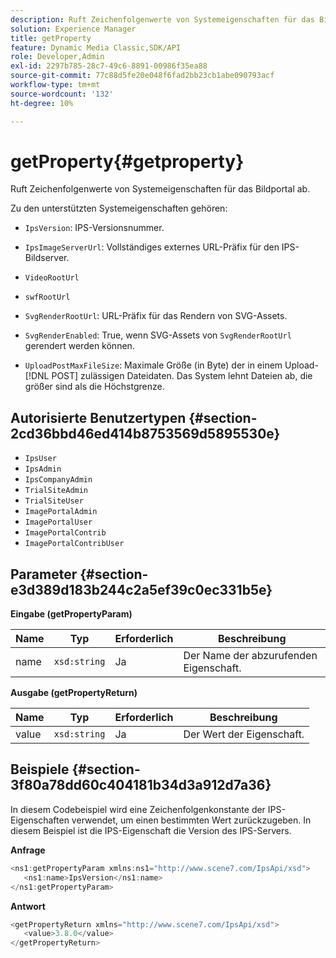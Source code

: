 ```yaml
---
description: Ruft Zeichenfolgenwerte von Systemeigenschaften für das Bildportal ab.
solution: Experience Manager
title: getProperty
feature: Dynamic Media Classic,SDK/API
role: Developer,Admin
exl-id: 2297b785-28c7-49c6-8891-00986f35ea88
source-git-commit: 77c88d5fe20e048f6fad2bb23cb1abe090793acf
workflow-type: tm+mt
source-wordcount: '132'
ht-degree: 10%

---
```


# getProperty{#getproperty}

Ruft Zeichenfolgenwerte von Systemeigenschaften für das Bildportal ab.

Zu den unterstützten Systemeigenschaften gehören:

* `IpsVersion`: IPS-Versionsnummer.
* `IpsImageServerUrl`: Vollständiges externes URL-Präfix für den IPS-Bildserver.
* `VideoRootUrl`
* `swfRootUrl`
* `SvgRenderRootUrl`: URL-Präfix für das Rendern von SVG-Assets.
* `SvgRenderEnabled`: True, wenn SVG-Assets von `SvgRenderRootUrl` gerendert werden können.

* `UploadPostMaxFileSize`: Maximale Größe (in Byte) der in einem Upload-[!DNL POST] zulässigen Dateidaten. Das System lehnt Dateien ab, die größer sind als die Höchstgrenze.

## Autorisierte Benutzertypen {#section-2cd36bbd46ed414b8753569d5895530e}

* `IpsUser`
* `IpsAdmin`
* `IpsCompanyAdmin`
* `TrialSiteAdmin`
* `TrialSiteUser`
* `ImagePortalAdmin`
* `ImagePortalUser`
* `ImagePortalContrib`
* `ImagePortalContribUser`

## Parameter {#section-e3d389d183b244c2a5ef39c0ec331b5e}

**Eingabe (getPropertyParam)**

| Name | Typ | Erforderlich | Beschreibung |
|---|---|---|---|
| name | `xsd:string` | Ja | Der Name der abzurufenden Eigenschaft. |

**Ausgabe (getPropertyReturn)**

| Name | Typ | Erforderlich | Beschreibung |
|---|---|---|---|
| value | `xsd:string` | Ja | Der Wert der Eigenschaft. |

## Beispiele {#section-3f80a78dd60c404181b34d3a912d7a36}

In diesem Codebeispiel wird eine Zeichenfolgenkonstante der IPS-Eigenschaften verwendet, um einen bestimmten Wert zurückzugeben. In diesem Beispiel ist die IPS-Eigenschaft die Version des IPS-Servers.

**Anfrage**

```java
<ns1:getPropertyParam xmlns:ns1="http://www.scene7.com/IpsApi/xsd">
   <ns1:name>IpsVersion</ns1:name>
</ns1:getPropertyParam>
```

**Antwort**

```java
<getPropertyReturn xmlns="http://www.scene7.com/IpsApi/xsd">
   <value>3.8.0</value>
</getPropertyReturn>
```
